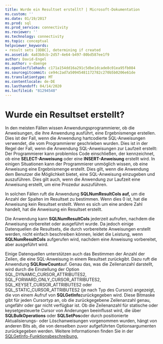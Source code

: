 ```yaml
---
title: Wurde ein Resultset erstellt? | Microsoft-Dokumentation
ms.custom: ''
ms.date: 01/19/2017
ms.prod: sql
ms.prod_service: connectivity
ms.reviewer: ''
ms.technology: connectivity
ms.topic: conceptual
helpviewer_keywords:
- result sets [ODBC], determining if created
ms.assetid: 4a83b8cb-2d57-4e64-b497-80bd587ee1f9
author: David-Engel
ms.author: v-daenge
ms.openlocfilehash: c171a154dd16a291c5dbe1dcade8c01ea95fb084
ms.sourcegitcommit: ce94c2ad7a50945481172782c270b5b0206e61de
ms.translationtype: MT
ms.contentlocale: de-DE
ms.lasthandoff: 04/14/2020
ms.locfileid: "81294548"
---
```

# <a name="was-a-result-set-created"></a>Wurde ein Resultset erstellt?
In den meisten Fällen wissen Anwendungsprogrammierer, ob die Anweisungen, die ihre Anwendung ausführt, eine Ergebnismenge erstellen. Dies ist der Fall, wenn die Anwendung hartcodierte SQL-Anweisungen verwendet, die vom Programmierer geschrieben wurden. Dies ist in der Regel der Fall, wenn die Anwendung SQL-Anweisungen zur Laufzeit erstellt: Der Programmierer kann problemlos Code einschließen, der kennzeichnet, ob eine **SELECT-Anweisung** oder eine **INSERT-Anweisung** erstellt wird. In einigen Situationen kann der Programmierer unmöglich wissen, ob eine Anweisung eine Ergebnismenge erstellt. Dies gilt, wenn die Anwendung dem Benutzer die Möglichkeit bietet, eine SQL-Anweisung einzugeben und auszuführen. Dies gilt auch, wenn die Anwendung zur Laufzeit eine Anweisung erstellt, um eine Prozedur auszuführen.  
  
 In solchen Fällen ruft die Anwendung **SQLNumResultCols auf,** um die Anzahl der Spalten im Resultset zu bestimmen. Wenn dies 0 ist, hat die Anweisung kein Resultset erstellt. Wenn es sich um eine andere Zahl handelt, hat die Anweisung ein Resultset erstellt.  
  
 Die Anwendung kann **SQLNumResultCols** jederzeit aufrufen, nachdem die Anweisung vorbereitet oder ausgeführt wurde. Da jedoch einige Datenquellen die Resultsets, die durch vorbereitete Anweisungen erstellt werden, nicht einfach beschreiben können, leidet die Leistung, wenn **SQLNumResultCols** aufgerufen wird, nachdem eine Anweisung vorbereitet, aber ausgeführt wird.  
  
 Einige Datenquellen unterstützen auch das Bestimmen der Anzahl der Zeilen, die eine SQL-Anweisung in einem Resultset zurückgibt. Dazu ruft die Anwendung **SQLRowCount**auf. Genau das, was die Zeilenanzahl darstellt, wird durch die Einstellung der Option SQL_DYNAMIC_CURSOR_ATTRIBUTES2, SQL_FORWARD_ONLY_CURSOR_ATTRIBUTES2, SQL_KEYSET_CURSOR_ATTRIBUTES2 oder SQL_STATIC_CURSOR_ATTRIBUTES2 (je nach Typ des Cursors) angezeigt, die von einem Aufruf von **SQLGetInfo**zurückgegeben wird. Diese Bitmaske gibt für jeden Cursortyp an, ob die zurückgegebene Zeilenanzahl genau, ungefähr oder gar nicht verfügbar ist. Ob die Zeilenanzahl für statische oder keysetgesteuerte Cursor von Änderungen beeinflusst wird, die über **SQLBulkOperations** oder **SQLSetPos**oder durch positionierte Aktualisierungs- oder Löschanweisungen vorgenommen wurden, hängt von anderen Bits ab, die von denselben zuvor aufgeführten Optionsargumenten zurückgegeben werden. Weitere Informationen finden Sie in der [SQLGetInfo-Funktionsbeschreibung.](../../../odbc/reference/syntax/sqlgetinfo-function.md)
